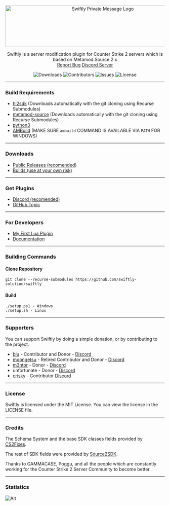 <br/>
<p align="center">
    <img src="https://sttci.b-cdn.net/status.swiftlycs2.net/2105/logo.png" alt="Swiftly Private Message Logo" width="600" height="131">
  <p align="center">
    Swiftly is a server modification plugin for Counter Strike 2 servers which is based on Metamod:Source 2.x
    <br/>
    <a href="https://github.com/swiftly-solution/swiftly/issues">Report Bug</a>
    <a href="https://swiftlycs2.net/discord">Discord Server</a>
  </p>
</p>

<div align="center">

![Downloads](https://img.shields.io/github/downloads/swiftly-solution/swiftly/total) ![Contributors](https://img.shields.io/github/contributors/swiftly-solution/swiftly?color=dark-green) ![Issues](https://img.shields.io/github/issues/swiftly-solution/swiftly) ![License](https://img.shields.io/github/license/swiftly-solution/swiftly)

</div>

---
### Build Requirements
-   [hl2sdk](https://github.com/alliedmodders/hl2sdk/tree/cs2) (Downloads automatically with the git cloning using Recurse Submodules)
-   [metamod-source](https://github.com/alliedmodders/metamod-source) (Downloads automatically with the git cloning using Recurse Submodules)
-   [python3](https://www.python.org/)
-   [AMBuild](https://github.com/alliedmodders/ambuild) (MAKE SURE `ambuild` COMMAND IS AVAILABLE VIA `PATH` FOR WINDOWS)
---
### Downloads
- [Public Releases (recomended)](https://github.com/swiftly-solution/swiftly/releases)
- [Builds (use at your own risk)](https://github.com/swiftly-solution/swiftly/actions)
---
### Get Plugins
- [Discord (recomended)](https://swiftlycs2.net/discord)
- [GitHub Topic](https://github.com/topics/swiftly-solution)
---
### For Developers
- [My First Lua Plugin](https://swiftlycs2.net/docs/my-first-plugin/lua.html)
- [Documentation](https://swiftlycs2.net)
---
### Building Commands

#### Clone Repository

```
git clone --recurse-submodules https://github.com/swiftly-solution/swiftly
```

#### Build

```
./setup.ps1 - Windows
./setup.sh - Linux
```

---

### Supporters

You can support Swiftly by doing a simple donation, or by contributing to the project.

- [blu](https://github.com/blu133721) - Contributor and Donor - [Discord](https://discord.com/users/1142001023196606545)
- [moongetsu](github.com/moongetsu) - Retired Contributor and Donor - [Discord](https://discord.com/users/977190163736322088)
- [m3ntor](https://github.com/m3ntorinho) - Donor - [Discord](https://discord.com/users/462576617869541387)
- unfortunate - Donor - [Discord](https://discord.com/users/515887695432515584)
- [crisky](https://github.com/criskkky) - Contributor [Discord](https://discord.com/users/404372759028957231)

---

### License

Swiftly is licensed under the MIT License. You can view the license in the LICENSE file.

---

### Credits

The Schema System and the base SDK classes fields provided by [CS2Fixes](https://github.com/Source2ZE/CS2Fixes). 

The rest of SDK fields were provided by [Source2SDK](https://github.com/neverlosecc/source2sdk/tree/cs2/sdk).

Thanks to GAMMACASE, Poggu, and all the people which are constantly working for the Counter Strike 2 Server Community to become better.

---

### Statistics

![Alt](https://repobeats.axiom.co/api/embed/742f846684c4bb9f8314c0a43c2a6b314fc63b6b.svg "Repobeats analytics image")
